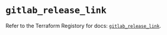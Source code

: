 # `gitlab_release_link`

Refer to the Terraform Registory for docs: [`gitlab_release_link`](https://registry.terraform.io/providers/gitlabhq/gitlab/16.1.0/docs/resources/release_link).
